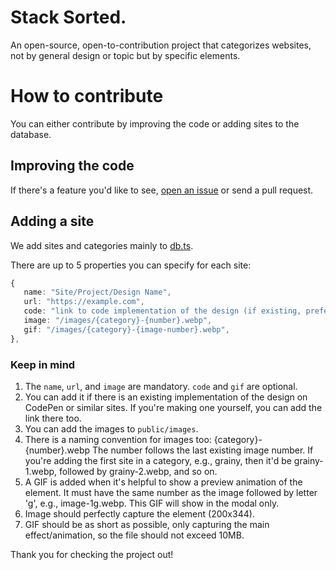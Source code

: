 # Stack Sorted.

An open-source, open-to-contribution project that categorizes websites, not by general design or topic but by specific elements.

# How to contribute

You can either contribute by improving the code or adding sites to the database.

## Improving the code

If there's a feature you'd like to see, [open an issue](https://github.com/juxtopposed/stacksorted/issues) or send a pull request.

## Adding a site

We add sites and categories mainly to [db.ts](./src/lib/db.ts).

There are up to 5 properties you can specify for each site:

```ts
{
   name: "Site/Project/Design Name",
   url: "https://example.com",
   code: "link to code implementation of the design (if existing, preferrably on Codepen)",
   image: "/images/{category}-{number}.webp",
   gif: "/images/{category}-{image-number}.webp",
},
```

### Keep in mind

1. The `name`, `url`, and `image` are mandatory. `code` and `gif` are optional.
2. You can add it if there is an existing implementation of the design on CodePen or similar sites. If you're making one yourself, you can add the link there too.
3. You can add the images to `public/images`.
4. There is a naming convention for images too: {category}-{number}.webp
   The number follows the last existing image number. If you're adding the first site in a category, e.g., grainy, then it'd be grainy-1.webp, followed by grainy-2.webp, and so on.
5. A GIF is added when it's helpful to show a preview animation of the element. It must have the same number as the image followed by letter 'g', e.g., image-1g.webp. This GIF will show in the modal only.
6. Image should perfectly capture the element (200x344).
7. GIF should be as short as possible, only capturing the main effect/animation, so the file should not exceed 10MB.

Thank you for checking the project out!
